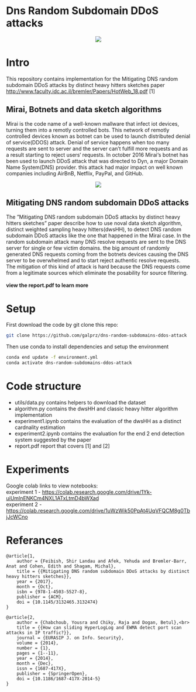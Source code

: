 # Dns Random Subdomain DDoS attacks
<p align="center">
  <img src="https://raw.githubusercontent.com/galprz/dns-random-subdomains-ddos-attack/master/images/dns-ddos-attack.png">
</p>

# Intro
This repository contains implementation for the Mitigating DNS random subdomain DDoS attacks by distinct heavy hitters sketches paper http://www.faculty.idc.ac.il/bremler/Papers/HotWeb_18.pdf [1]

## Mirai, Botnets and data sketch algorithms
Mirai is the code name of a well-known mallware that infect iot devices, turning them into a remotly controlled bots. This network of remotly controlled devices known as botnet can be used to launch distributed denial of service(DDOS) attack. Denial of service happens when too many requests are sent to server and the server can’t fulfill more requests and as a result starting to reject users‘ requests. In october 2016 Mirai‘s botnet has been used to launch DDoS attack that was directed to Dyn, a major Domain Name System(DNS) provider. this attack had major impact on well known companies including AirBnB, Netflix, PayPal, and GitHub.

<p align="center">
  <img src="https://raw.githubusercontent.com/galprz/dns-random-subdomains-ddos-attack/master/images/dyn-ddos-attack-powered-mainly-by-mirai-botnet.png"/>
</p>

## Mitigating DNS random subdomain DDoS attacks
The ”Mitigating DNS random subdomain DDoS attacks by distinct heavy hitters sketches” paper describe how to use noval data sketch algorithm, distinct weighted sampling heavy hitters(dwsHH), to detect DNS random subdomain DDoS attacks like the one that happened in the Mirai case. In the random subdomain attack many DNS resolve requests are sent to the DNS server for single or few victim domains. the big amount of randomly generated DNS requests coming from the botnets devices causing the DNS server to be overwhelmed and to start reject authentic resolve requests. The mitigation of this kind
of attack is hard because the DNS requests come from a legitimate sources which eliminate the posability for source filtering. 
<br>
<br>
<b>view the report.pdf to learn more</b>
# Setup
First download the code by git clone this repo:
```bash
git clone https://github.com/galprz/dns-random-subdomains-ddos-attack
```
Then use conda to install dependencies and setup the environment
```bash
conda end update -f environment.yml
conda activate dns-random-subdomains-ddos-attack 
```
# Code structure

+ utils/data.py contains helpers to download the dataset
+ algorithm.py contains the dwsHH and classic heavy hitter algorithm implementation
+ experiment1.ipynb contains the evaluation of the dwsHH as a distinct cardnality estimation
+ experiment2.ipynb contains the evaluation for the end 2 end detection system suggested by the paper
+ report.pdf report that covers [1] and [2]
# Experiments
Google colab links to view notebooks:<br>
experiment 1 - https://colab.research.google.com/drive/1Yk-uiUmInENKCm4NXL1ATxLtmD4bWXad<br>
experiment 2 - https://colab.research.google.com/drive/1uWzWik50PpAt4UqVFQCM8g0TbjJcWCno<br>

# Referances
```
@article{1,
	author = {Feibish, Shir Landau and Afek, Yehuda and Bremler-Barr, Anat and Cohen, Edith and Shagam, Michal},
	title = {{Mitigating DNS random subdomain DDoS attacks by distinct heavy hitters sketches}},
	year = {2017},
	month = {Oct},
	isbn = {978-1-4503-5527-8},
	publisher = {ACM},
	doi = {10.1145/3132465.3132474}
}
```
```
@article{2,
	author = {Chabchoub, Yousra and Chiky, Raja and Dogan, Betul},<br>
	title = {{How can sliding HyperLogLog and EWMA detect port scan attacks in IP traffic?}},
	journal = {EURASIP J. on Info. Security},
	volume = {2014},
	number = {1},
	pages = {1--11},
	year = {2014},
	month = {Dec},
	issn = {1687-417X},
	publisher = {SpringerOpen},
	doi = {10.1186/1687-417X-2014-5}
}
```